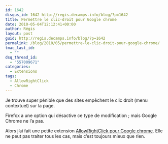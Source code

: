```yaml
---
id: 1642
disqus_id: 1642 http://regis.decamps.info/blog/?p=1642
title: Permettre le clic-droit pour Google chrome
date: 2010-05-04T12:12:41+00:00
author: Régis
layout: post
guid: http://regis.decamps.info/blog/?p=1642
permalink: /blog/2010/05/permettre-le-clic-droit-pour-google-chrome/
tmac_last_id:
  - ""
dsq_thread_id:
  - "557009671"
categories:
  - Extensions
tags:
  - AllowRightClick
  - Chrome
---
```

Je trouve super pénible que des sites empêchent le clic droit (menu contextuel) sur la page.

Firefox a une option qui désactive ce type de modification ; mais Google Chrome ne l’a pas.

Alors j’ai fait une petite extension [AllowRightClick pour Google chrome](https://chrome.google.com/extensions/detail/hompjdfbfmmmgflfjdlnkohcplmboaeo?hl=en-US). Elle ne peut pas traiter tous les cas, mais c’est toujours mieux que rien.
